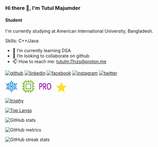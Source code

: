 ### Hi there 👋, I'm Tutul Majumder
#### Student
I'm currently studying at American International University, Bangladesh.

Skills: C++/Java

- 🌱 I’m currently learning DSA 
- 👯 I’m looking to collaborate on github 
- 📫 How to reach me: tutulm.11nzs@proton.me 


[<img src='https://cdn.jsdelivr.net/npm/simple-icons@3.0.1/icons/github.svg' alt='github' height='40'>](https://github.com/Tutulm11)  [<img src='https://cdn.jsdelivr.net/npm/simple-icons@3.0.1/icons/linkedin.svg' alt='linkedin' height='40'>](https://www.linkedin.com/in/tutul11tmt/)  [<img src='https://cdn.jsdelivr.net/npm/simple-icons@3.0.1/icons/facebook.svg' alt='facebook' height='40'>](https://www.facebook.com/tutul11tmt)  [<img src='https://cdn.jsdelivr.net/npm/simple-icons@3.0.1/icons/instagram.svg' alt='instagram' height='40'>](https://www.instagram.com/tutul_ill_aaa_aaa/)  [<img src='https://cdn.jsdelivr.net/npm/simple-icons@3.0.1/icons/twitter.svg' alt='twitter' height='40'>](https://twitter.com/everniaTMT)  

<a href='https://archiveprogram.github.com/'><img src='https://raw.githubusercontent.com/acervenky/animated-github-badges/master/assets/acbadge.gif' width='40' height='40'></a> <a href='https://docs.github.com/en/developers'><img src='https://raw.githubusercontent.com/acervenky/animated-github-badges/master/assets/devbadge.gif' width='40' height='40'></a> <a href='https://github.com/pricing'><img src='https://raw.githubusercontent.com/acervenky/animated-github-badges/master/assets/pro.gif' width='40' height='40'></a> <a href='https://stars.github.com/'><img src='https://raw.githubusercontent.com/acervenky/animated-github-badges/master/assets/starbadge.gif' width='35' height='35'></a> 

[![trophy](https://github-profile-trophy.vercel.app/?username=Tutulm11)](https://github.com/ryo-ma/github-profile-trophy)

[![Top Langs](https://github-readme-stats.vercel.app/api/top-langs/?username=Tutulm11)](https://github.com/anuraghazra/github-readme-stats)

![GitHub stats](https://github-readme-stats.vercel.app/api?username=Tutulm11&show_icons=true&count_private=true)  

![GitHub metrics](https://metrics.lecoq.io/Tutulm11)  

![GitHub streak stats](https://streak-stats.demolab.com/?user=Tutulm11)  

